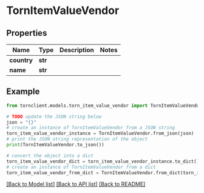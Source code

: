 # TornItemValueVendor


## Properties

Name | Type | Description | Notes
------------ | ------------- | ------------- | -------------
**country** | **str** |  | 
**name** | **str** |  | 

## Example

```python
from tornclient.models.torn_item_value_vendor import TornItemValueVendor

# TODO update the JSON string below
json = "{}"
# create an instance of TornItemValueVendor from a JSON string
torn_item_value_vendor_instance = TornItemValueVendor.from_json(json)
# print the JSON string representation of the object
print(TornItemValueVendor.to_json())

# convert the object into a dict
torn_item_value_vendor_dict = torn_item_value_vendor_instance.to_dict()
# create an instance of TornItemValueVendor from a dict
torn_item_value_vendor_from_dict = TornItemValueVendor.from_dict(torn_item_value_vendor_dict)
```
[[Back to Model list]](../README.md#documentation-for-models) [[Back to API list]](../README.md#documentation-for-api-endpoints) [[Back to README]](../README.md)


